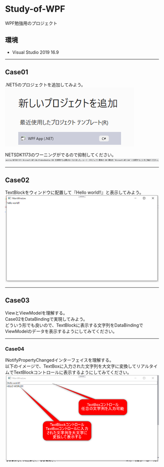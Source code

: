 # Study-of-WPF
WPF勉強用のプロジェクト

## 環境
- Visual Studio 2019 16.9

---
## Case01
.NET5のプロジェクトを追加してみよう。  
![](./res/README/2020-11-14-10-20-59.png)  

NETSDK1173のワーニングがでるので抑制してください。  
![](./res/README/2020-11-14-10-24-12.png)

---
## Case02
TextBlockをウィンドウに配置して『Hello world!!』と表示してみよう。  
![](./res/README/2020-11-14-10-27-20.png)

---
## Case03
ViewとViewModelを理解する。  
Case02をDataBindingで実現してみよう。  
どういう形でも良いので、TextBlockに表示する文字列をDataBindingでViewModelのデータを表示するようにしてみてください。   

---
### Case04
INotifyPropertyChangedインターフェイスを理解する。  
以下のイメージで、TextBoxに入力された文字列を大文字に変換してリアルタイムでTextBlockコントロールに表示するようにしてみてください。  
![](./res/README/2020-11-14-11-28-53.png)
